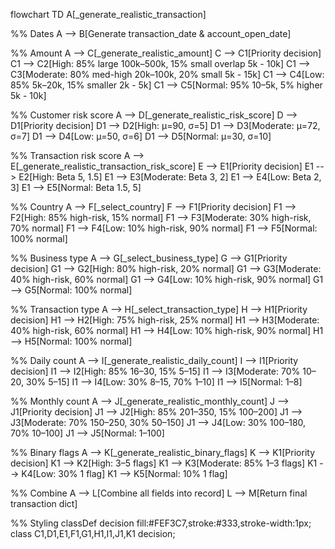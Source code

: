 flowchart TD
  A[_generate_realistic_transaction]
  
  %% Dates
  A --> B[Generate transaction_date & account_open_date]
  
  %% Amount
  A --> C[_generate_realistic_amount]
  C --> C1[Priority decision]
  C1 --> C2[High: 85% large 100k–500k, 15% small overlap 5k - 10k]
  C1 --> C3[Moderate: 80% med-high 20k–100k, 20% small 5k - 15k]
  C1 --> C4[Low: 85% 5k–20k, 15% smaller 2k - 5k]
  C1 --> C5[Normal: 95% 10–5k, 5% higher 5k - 10k]

  %% Customer risk score
  A --> D[_generate_realistic_risk_score]
  D --> D1[Priority decision]
  D1 --> D2[High: μ=90, σ=5]
  D1 --> D3[Moderate: μ=72, σ=7]
  D1 --> D4[Low: μ=50, σ=6]
  D1 --> D5[Normal: μ=30, σ=10]

  %% Transaction risk score
  A --> E[_generate_realistic_transaction_risk_score]
  E --> E1[Priority decision]
  E1 --> E2[High: Beta 5, 1.5]
  E1 --> E3[Moderate: Beta 3, 2]
  E1 --> E4[Low: Beta 2, 3]
  E1 --> E5[Normal: Beta 1.5, 5]

  %% Country
  A --> F[_select_country]
  F --> F1[Priority decision]
  F1 --> F2[High: 85% high-risk, 15% normal]
  F1 --> F3[Moderate: 30% high-risk, 70% normal]
  F1 --> F4[Low: 10% high-risk, 90% normal]
  F1 --> F5[Normal: 100% normal]

  %% Business type
  A --> G[_select_business_type]
  G --> G1[Priority decision]
  G1 --> G2[High: 80% high-risk, 20% normal]
  G1 --> G3[Moderate: 40% high-risk, 60% normal]
  G1 --> G4[Low: 10% high-risk, 90% normal]
  G1 --> G5[Normal: 100% normal]

  %% Transaction type
  A --> H[_select_transaction_type]
  H --> H1[Priority decision]
  H1 --> H2[High: 75% high-risk, 25% normal]
  H1 --> H3[Moderate: 40% high-risk, 60% normal]
  H1 --> H4[Low: 10% high-risk, 90% normal]
  H1 --> H5[Normal: 100% normal]

  %% Daily count
  A --> I[_generate_realistic_daily_count]
  I --> I1[Priority decision]
  I1 --> I2[High: 85% 16–30, 15% 5–15]
  I1 --> I3[Moderate: 70% 10–20, 30% 5–15]
  I1 --> I4[Low: 30% 8–15, 70% 1–10]
  I1 --> I5[Normal: 1–8]

  %% Monthly count
  A --> J[_generate_realistic_monthly_count]
  J --> J1[Priority decision]
  J1 --> J2[High: 85% 201–350, 15% 100–200]
  J1 --> J3[Moderate: 70% 150–250, 30% 50–150]
  J1 --> J4[Low: 30% 100–180, 70% 10–100]
  J1 --> J5[Normal: 1–100]

  %% Binary flags
  A --> K[_generate_realistic_binary_flags]
  K --> K1[Priority decision]
  K1 --> K2[High: 3–5 flags]
  K1 --> K3[Moderate: 85% 1–3 flags]
  K1 --> K4[Low: 30% 1 flag]
  K1 --> K5[Normal: 10% 1 flag]

  %% Combine
  A --> L[Combine all fields into record]
  L --> M[Return final transaction dict]

  %% Styling
  classDef decision fill:#FEF3C7,stroke:#333,stroke-width:1px;
  class C1,D1,E1,F1,G1,H1,I1,J1,K1 decision;
